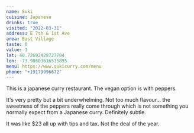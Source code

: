 ```yaml
---
name: Suki
cuisine: Japanese
drinks: true
visited: "2022-03-31"
address: E 7th & 1st Ave
area: East Village
taste: 0
value: 1
lat: 40.72692428727784
lon: -73.98603616515895
menu: https://www.sukicurry.com/menu
phone: "+19179996672"
---
```


This is a japanese curry restaurant. The vegan option is with peppers.

It's very pretty but a bit underwhelming. Not too much flavour... the sweetness of the peppers really come through which is not something you normally expect from a Japanese curry. Definitely subtle.

It was like $23 all up with tips and tax. Not the deal of the year.
